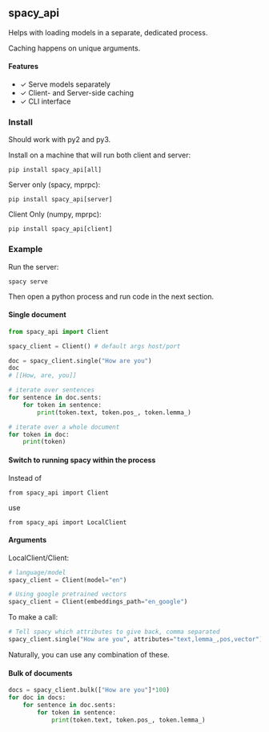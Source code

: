 ## spacy_api

Helps with loading models in a separate, dedicated process.

Caching happens on unique arguments.

#### Features

- ✓ Serve models separately
- ✓ Client- and Server-side caching
- ✓ CLI interface

### Install

Should work with py2 and py3.

Install on a machine that will run both client and server:

    pip install spacy_api[all]

Server only (spacy, mprpc):

    pip install spacy_api[server]

Client Only (numpy, mprpc):

    pip install spacy_api[client]

### Example

Run the server:

    spacy serve

Then open a python process and run code in the next section.

#### Single document

```python
from spacy_api import Client

spacy_client = Client() # default args host/port

doc = spacy_client.single("How are you")
doc
# [[How, are, you]]

# iterate over sentences
for sentence in doc.sents:
    for token in sentence:
        print(token.text, token.pos_, token.lemma_)

# iterate over a whole document
for token in doc:
    print(token)
```

#### Switch to running spacy within the process

Instead of

    from spacy_api import Client

use

    from spacy_api import LocalClient

#### Arguments

LocalClient/Client:

```python
# language/model
spacy_client = Client(model="en")

# Using google pretrained vectors
spacy_client = Client(embeddings_path="en_google")
```

To make a call:

```python
# Tell spacy which attributes to give back, comma separated
spacy_client.single("How are you", attributes="text,lemma_,pos,vector")
```

Naturally, you can use any combination of these.

#### Bulk of documents

```python
docs = spacy_client.bulk(["How are you"]*100)
for doc in docs:
    for sentence in doc.sents:
        for token in sentence:
            print(token.text, token.pos_, token.lemma_)

```
